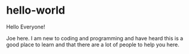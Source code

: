 # hello-world

Hello Everyone!

Joe here. I am new to coding and programming and have heard this is a good place to learn and that there are a lot of people to help you here.
